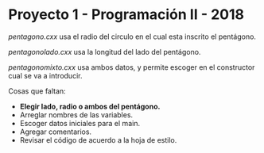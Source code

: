 # Proyecto 1 - Programación II - 2018

*pentagono.cxx* usa el radio del circulo en el cual esta inscrito el pentágono.

*pentagonolado.cxx* usa la longitud del lado del pentágono.

*pentagonomixto.cxx* usa ambos datos, y permite escoger en el constructor cual se va a introducir.

Cosas que faltan:
- **Elegir lado, radio o ambos del pentágono.**
- Arreglar nombres de las variables.
- Escoger datos iniciales para el main.
- Agregar comentarios.
- Revisar el código de acuerdo a la hoja de estilo.

